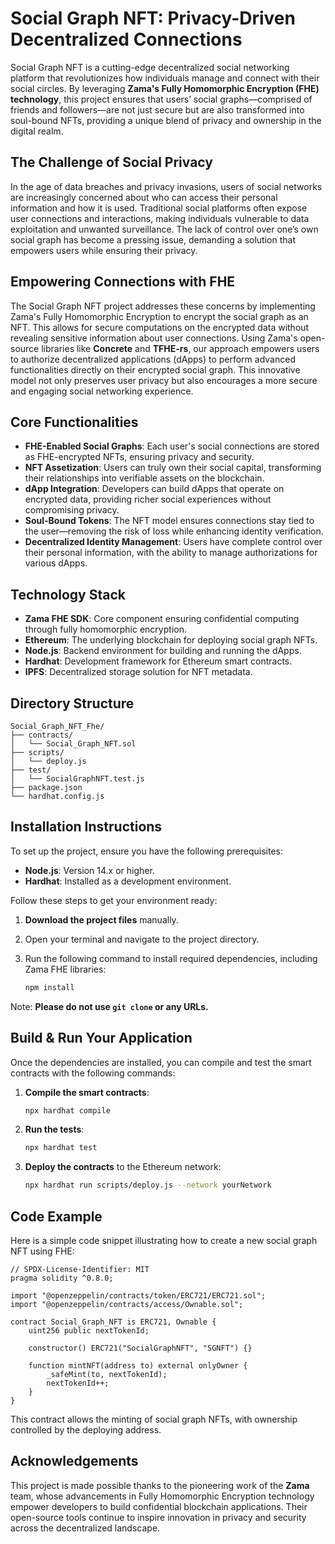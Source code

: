 # Social Graph NFT: Privacy-Driven Decentralized Connections

Social Graph NFT is a cutting-edge decentralized social networking platform that revolutionizes how individuals manage and connect with their social circles. By leveraging **Zama's Fully Homomorphic Encryption (FHE) technology**, this project ensures that users’ social graphs—comprised of friends and followers—are not just secure but are also transformed into soul-bound NFTs, providing a unique blend of privacy and ownership in the digital realm.

## The Challenge of Social Privacy

In the age of data breaches and privacy invasions, users of social networks are increasingly concerned about who can access their personal information and how it is used. Traditional social platforms often expose user connections and interactions, making individuals vulnerable to data exploitation and unwanted surveillance. The lack of control over one’s own social graph has become a pressing issue, demanding a solution that empowers users while ensuring their privacy.

## Empowering Connections with FHE

The Social Graph NFT project addresses these concerns by implementing Zama's Fully Homomorphic Encryption to encrypt the social graph as an NFT. This allows for secure computations on the encrypted data without revealing sensitive information about user connections. Using Zama's open-source libraries like **Concrete** and **TFHE-rs**, our approach empowers users to authorize decentralized applications (dApps) to perform advanced functionalities directly on their encrypted social graph. This innovative model not only preserves user privacy but also encourages a more secure and engaging social networking experience.

## Core Functionalities

- **FHE-Enabled Social Graphs**: Each user's social connections are stored as FHE-encrypted NFTs, ensuring privacy and security.
- **NFT Assetization**: Users can truly own their social capital, transforming their relationships into verifiable assets on the blockchain.
- **dApp Integration**: Developers can build dApps that operate on encrypted data, providing richer social experiences without compromising privacy.
- **Soul-Bound Tokens**: The NFT model ensures connections stay tied to the user—removing the risk of loss while enhancing identity verification.
- **Decentralized Identity Management**: Users have complete control over their personal information, with the ability to manage authorizations for various dApps.

## Technology Stack

- **Zama FHE SDK**: Core component ensuring confidential computing through fully homomorphic encryption.
- **Ethereum**: The underlying blockchain for deploying social graph NFTs.
- **Node.js**: Backend environment for building and running the dApps.
- **Hardhat**: Development framework for Ethereum smart contracts.
- **IPFS**: Decentralized storage solution for NFT metadata.

## Directory Structure

```plaintext
Social_Graph_NFT_Fhe/
├── contracts/
│   └── Social_Graph_NFT.sol
├── scripts/
│   └── deploy.js
├── test/
│   └── SocialGraphNFT.test.js
├── package.json
└── hardhat.config.js
```

## Installation Instructions

To set up the project, ensure you have the following prerequisites:

- **Node.js**: Version 14.x or higher.
- **Hardhat**: Installed as a development environment.

Follow these steps to get your environment ready:

1. **Download the project files** manually.
2. Open your terminal and navigate to the project directory.
3. Run the following command to install required dependencies, including Zama FHE libraries:

   ```bash
   npm install
   ```

Note: **Please do not use `git clone` or any URLs.**

## Build & Run Your Application

Once the dependencies are installed, you can compile and test the smart contracts with the following commands:

1. **Compile the smart contracts**:

   ```bash
   npx hardhat compile
   ```

2. **Run the tests**:

   ```bash
   npx hardhat test
   ```

3. **Deploy the contracts** to the Ethereum network:

   ```bash
   npx hardhat run scripts/deploy.js --network yourNetwork
   ```

## Code Example

Here is a simple code snippet illustrating how to create a new social graph NFT using FHE:

```solidity
// SPDX-License-Identifier: MIT
pragma solidity ^0.8.0;

import "@openzeppelin/contracts/token/ERC721/ERC721.sol";
import "@openzeppelin/contracts/access/Ownable.sol";

contract Social_Graph_NFT is ERC721, Ownable {
    uint256 public nextTokenId;

    constructor() ERC721("SocialGraphNFT", "SGNFT") {}

    function mintNFT(address to) external onlyOwner {
        _safeMint(to, nextTokenId);
        nextTokenId++;
    }
}
```

This contract allows the minting of social graph NFTs, with ownership controlled by the deploying address. 

## Acknowledgements

This project is made possible thanks to the pioneering work of the **Zama** team, whose advancements in Fully Homomorphic Encryption technology empower developers to build confidential blockchain applications. Their open-source tools continue to inspire innovation in privacy and security across the decentralized landscape.
